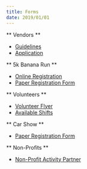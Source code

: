 ```yaml
---
title: Forms
date: 2019/01/01
---
```


** Vendors **
- [Guidelines](https://bananasplitfest.com/2019-vendor-guidelines.pdf)
- [Application](https://bananasplitfest.com/2019-vendor-application.pdf)

** 5k Banana Run **
- [Online Registration](https://www.active.com/latrobe-pa/running/distance-running-races/5k-banana-run-2019?int=)
- [Paper Registration Form](https://bananasplitfest.com/2019-5k-banana-run-registration.pdf)

** Volunteers **
- [Volunteer Flyer](https://bananasplitfest.com/2019-volunteer-flyer.pdf)
- [Available Shifts](https://greatamericanbananasplitcelebration.volunteerlocal.com/volunteer/)

** Car Show **
- [Paper Registration Form](https://bananasplitfest.com/2019-car-show-registration.pdf)

** Non-Profits **
- [Non-Profit Activity Partner](https://bananasplitfest.com/2019-nonprofit-activity-partner-application.pdf)